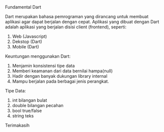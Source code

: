 Fundamental Dart

Dart merupakan bahasa pemrograman yang dirancang untuk membuat aplikasi agar dapat berjalan dengan cepat.
Aplikasi yang dibuat dengan Dart adalah aplikasi yang berjalan disisi client (frontend), seperti:
1. Web (Javascript)
2. Dekstop (Dart)
3. Mobile (Dart)

Keuntungan menggunakan Dart:
1. Menjamin konsistensi tipe data
2. Memberi keamanan dari data bernilai hampa(null)
3. Hadir dengan banyak dukungan library internal
4. Mampu berjalan pada berbagai jenis perangkat.

Tipe Data:
1. int
bilangan bulat
2. double
bilangan pecahan
3. bool
true/false
4. string
teks

Terimakasih